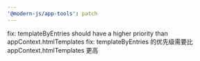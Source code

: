 ```yaml
---
'@modern-js/app-tools': patch
---
```


fix: templateByEntries should have a higher priority than appContext.htmlTemplates
fix: templateByEntries 的优先级需要比 appContext.htmlTemplates 更高

